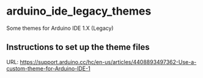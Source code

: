 # arduino_ide_legacy_themes

Some themes for Arduino IDE 1.X (Legacy)

## Instructions to set up the theme files

URL: https://support.arduino.cc/hc/en-us/articles/4408893497362-Use-a-custom-theme-for-Arduino-IDE-1
